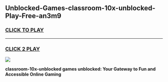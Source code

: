 
## Unblocked-Games-classroom-10x-unblocked-Play-Free-an3m9
<h3>
<a href="https://premium76.site?title=classroom-10x-unblocked&ref=18A1">CLICK TO PLAY</a></h3>
<hr>

<h3>
<a href="https://premium76.site?title=classroom-10x-unblocked&ref=18A1">CLICK 2 PLAY</a>
  
</h3>

<a href="https://premium76.site?title=classroom-10x-unblocked&ref=18A1"><img src="https://clearcache.store/games.png"></a>


**classroom-10x-unblocked games unblocked: Your Gateway to Fun and Accessible Online Gaming**
